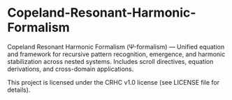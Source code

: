 # Copeland-Resonant-Harmonic-Formalism
Copeland Resonant Harmonic Formalism (Ψ-formalism) — Unified equation and framework for recursive pattern recognition, emergence, and harmonic stabilization across nested systems. Includes scroll directives, equation derivations, and cross-domain applications.

This project is licensed under the CRHC v1.0 license (see LICENSE file for details).

